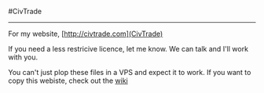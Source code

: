 #CivTrade

----

For my website, [http://civtrade.com](CivTrade)

If you need a less restricive licence, let me know. We can talk and I'll work with you.

You can't just plop these files in a VPS and expect it to work. If you want to copy this webiste, check out the [wiki](https://github.com/minicl55/civtrade/wiki)
